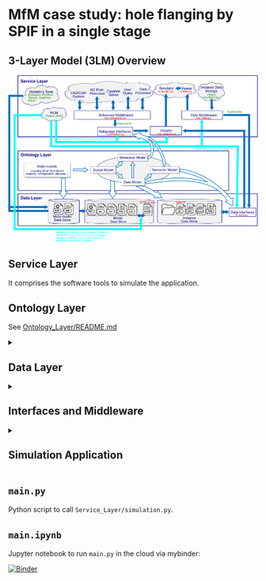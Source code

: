 # MfM case study: hole flanging by SPIF in a single stage


## 3-Layer Model (3LM) Overview

![](3LM_model_for_hole-flanging_by_SPIF_v7.png)


## Service Layer

It comprises the software tools to simulate the application.


## Ontology Layer

See [Ontology_Layer/README.md](Ontology_Layer/README.md)



<details>
<summary><h2>Data Layer</h2></summary>

### `Data_Layer/files`

Directory that contains all original complementary files required to perform the MfM simulation (CAD/CAM models, Finite Element models, tables with material properties, etc.).


### `Data_Layer/<instance_name>/data.ini`

Configuration file with all the instance data. 
Example of a configuration file:

    [Blank Model]
    thickness = 1.6
    hole diameter = 64.5
    
    [Part Model]
    diameter = 95.8
    flange height = 15.65
    
    [Forming Tool Model]
    radius = 6.0
    
    [Forming Conditions]
    feed rate = 1000.0
    step down = 0.2
    
    [Material Properties]
    fracture forming limit = files/fracture_forming_limit.csv
    
    [Tool Path]
    toolpath code = toolpath.csv
    
    [NC Program]
    g-code = nc-program.gcode
    
    [Specimen]
    is prepared = y
    
    [Test Results]
    is fractured = n
    flange height = 23.6
    strain distribution = strain.csv
    hole expansion ratio = 1.4852713178294574
    non-dimensional flange height = 0.24634655532359084
    non-dimensional average thickness = 0.6631355932203389
    
    [Flangeability Parameters]
    overall lfr = 1.4852713178294574
    lfr per tool = 1.4852713178294574
        
    [FLD]
    overall fld = FLD_successful_tests.png
    fld per tool = FLD_R6.png
    fld for successful tests = FLD_successful_tests.png
    fld for fractured tests = FLD_failed_tests.png
        
    [Flangeability Diagrams]
    flange height diagram = diagram_HER-h.png
    average thickness diagram = diagram_HER-t.png

</details>

<details>
<summary><h2>Interfaces and Middleware</h2></summary>


The following files are automatically generated from the ontology model:

- `Service_Layer/if_data.py`
- `Service_Layer/if_behaviour.py`
- `Service_Layer/mw_data.py`
- `Service_Layer/mw_adapter.py`

### `Service_Layer/if_data.py`

File generated automatically.

Python interfaces with instructions for implementing the Data Model.



### `Service_Layer/if_behaviour.py`

File generated automatically.

Python interfaces with instructions for implementing the Behaviour Model.

There is a interface for each `Task` of the `Elementary Activities`.
The interface structure is generated from the definition of the `Task` as:

    def <task>(
            <input_1>: type, 
            ...
            <input_n>: type
            ) -> output type:
        '''
        Comments section with instructions for implementing the interface:
        <rule>
        <input>
        <output>
        <constraint>
        '''
        pass

### `Service_Layer/mw_data.py`

File generated automatically.

Implementation of `Service_Layer/if_data.py` to retrieve/save the instance data from/to `Data_Layer/<instance_name>/data.ini`.

`data.ini` is backed up as `data_<timestamp>.ini` before running a simulation.


### `Service_Layer/mw_adapter.py`

File generated automatically.

The Behaviour Layer is completely decoupled from the Data Layer such that both can interact only via the mediating controller.


### `Service_Layer/mw_behaviour.py`

Implementation of `Service_Layer/if_behaviour.py` that can call scripts or batch files to execute the tasks using external software. Examples:

1. A Python script to calculate the flange height
2. A CATIA VBA script to update the flange height of the design part. 
3. A Python script to update the ABAQUS model and run the simulation.


</details>

<details>
<summary><h2>Simulation Application</h2></summary>

### `Service_Layer/viewer.py`

`Visualization` class with methods to display information of data instances.

### `Service_Layer/simulator.py`

`Simulation` class with methods to perform a MfM simulation from the command line.


</details>

## `main.py`

Python script to call `Service_Layer/simulation.py`.


## `main.ipynb`

Jupyter notebook to run `main.py` in the cloud via mybinder:

[![Binder](https://mybinder.org/badge_logo.svg)](
https://mybinder.org/v2/gh/ModelsforManufacturing/hole-flanging-by-SPIF-in-a-single-stage/HEAD?labpath=main.ipynb)

